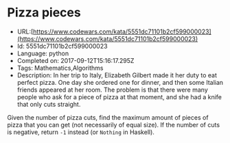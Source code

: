 # Pizza pieces

 - URL:[https://www.codewars.com/kata/5551dc71101b2cf599000023](https://www.codewars.com/kata/5551dc71101b2cf599000023)
 - Id: 5551dc71101b2cf599000023
 - Language: python
 - Completed on: 2017-09-12T15:16:17.295Z
 - Tags: Mathematics,Algorithms
 - Description:
In her trip to Italy, Elizabeth Gilbert made it her duty to eat perfect pizza. One day she ordered one for dinner, and then some Italian friends appeared at her room. The problem is that there were many people who ask for a piece of pizza at that moment, and she had a knife that only cuts straight.

Given the number of pizza cuts, find the maximum amount of pieces of pizza that you can get (not necessarily of equal size). If the number of cuts is negative, return `-1` instead (or `Nothing` in Haskell).
